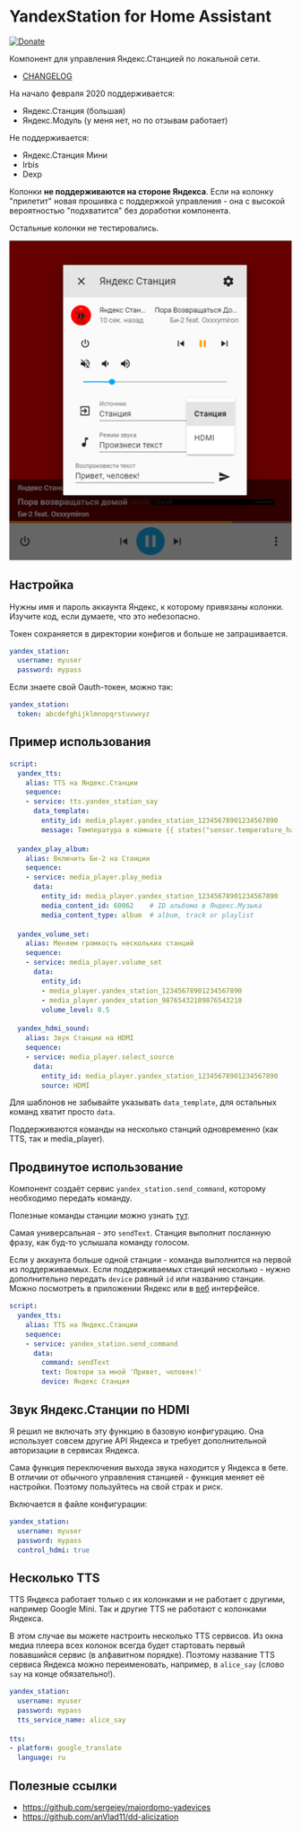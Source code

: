 # YandexStation for Home Assistant

[![Donate](https://img.shields.io/badge/donate-Yandex-red.svg)](https://money.yandex.ru/to/41001428278477)

Компонент для управления Яндекс.Станцией по локальной сети.

- [CHANGELOG](CHANGELOG.md)

На начало февраля 2020 поддерживается:

- Яндекс.Станция (большая)
- Яндекс.Модуль (у меня нет, но по отзывам работает)

Не поддерживается:

- Яндекс.Станция Мини
- Irbis
- Dexp

Колонки **не поддерживаются на стороне Яндекса**. Если на колонку "прилетит" новая прошивка с поддержкой управления - она с высокой вероятностью "подхватится" без доработки компонента.

Остальные колонки не тестировались.

![media_player](media_player.png)

## Настройка

Нужны имя и пароль аккаунта Яндекс, к которому привязаны колонки. Изучите код,
если думаете, что это небезопасно.

Токен сохраняется в директории конфигов и больше не запрашивается.

```yaml
yandex_station:
  username: myuser
  password: mypass
```

Если знаете свой Oauth-токен, можно так:

```yaml
yandex_station:
  token: abcdefghijklmnopqrstuvwxyz
```

## Пример использования

```yaml
script:
  yandex_tts:
    alias: TTS на Яндекс.Станции
    sequence:
    - service: tts.yandex_station_say
      data_template:
        entity_id: media_player.yandex_station_12345678901234567890
        message: Температура в комнате {{ states("sensor.temperature_hall")|round }} градуса.

  yandex_play_album:
    alias: Включить Би-2 на Станции
    sequence:
    - service: media_player.play_media
      data:
        entity_id: media_player.yandex_station_12345678901234567890
        media_content_id: 60062    # ID альбома в Яндекс.Музыка
        media_content_type: album  # album, track or playlist

  yandex_volume_set:
    alias: Меняем громкость нескольких станций
    sequence:
    - service: media_player.volume_set
      data:
        entity_id:
        - media_player.yandex_station_12345678901234567890
        - media_player.yandex_station_98765432109876543210
        volume_level: 0.5

  yandex_hdmi_sound:
    alias: Звук Станции на HDMI
    sequence:
    - service: media_player.select_source
      data:
        entity_id: media_player.yandex_station_12345678901234567890
        source: HDMI
```

Для шаблонов не забывайте указывать `data_template`, для остальных команд 
хватит просто `data`.

Поддерживаются команды на несколько станций одновременно (как TTS, так и 
media_player).

## Продвинутое использование

Компонент создаёт сервис `yandex_station.send_command`, которому необходимо 
передать команду.

Полезные команды станции можно узнать [тут](https://documenter.getpostman.com/view/525400/SWLfd8et?version=latest).

Самая универсальная - это `sendText`. Станция выполнит посланную фразу, как 
буд-то услышала команду голосом.

Если у аккаунта больше одной станции - команда выполнится на первой из 
поддерживаемых. Если поддерживаемых станций несколько - нужно дополнительно 
передать `device` равный `id` или названию станции. Можно посмотреть в 
приложении Яндекс или в [веб](https://quasar.yandex.ru/skills/iot) интерфейсе.

```yaml
script:
  yandex_tts:
    alias: TTS на Яндекс.Станции
    sequence:
    - service: yandex_station.send_command
      data:
        command: sendText
        text: Повтори за мной 'Привет, человек!'
        device: Яндекс Станция
```

## Звук Яндекс.Станции по HDMI

Я решил не включать эту функцию в базовую конфигурацию. Она использует совсем
другие API Яндекса и требует дополнительной авторизации в сервисах Яндекса. 

Сама функция переключения выхода звука находится у Яндекса в бете. В отличии 
от обычного управления станцией - функция меняет её настройки. Поэтому 
пользуйтесь на свой страх и риск.

Включается в файле конфигурации:

```yaml
yandex_station:
  username: myuser
  password: mypass
  control_hdmi: true
```

## Несколько TTS

TTS Яндекса работает только с их колонками и не работает с другими, например 
Google Mini. Так и другие TTS не работают с колонками Яндекса.
 
В этом случае вы можете настроить несколько TTS сервисов. Из окна медиа плеера
всех колонок всегда будет стартовать первый повавшийся сервис (в алфавитном 
порядке). Поэтому название TTS сервиса Яндекса можно переименовать, например, в 
`alice_say` (слово `say` на конце обязательно!).

```yaml
yandex_station:
  username: myuser
  password: mypass
  tts_service_name: alice_say

tts:
- platform: google_translate
  language: ru
```

## Полезные ссылки

- https://github.com/sergejey/majordomo-yadevices
- https://github.com/anVlad11/dd-alicization
